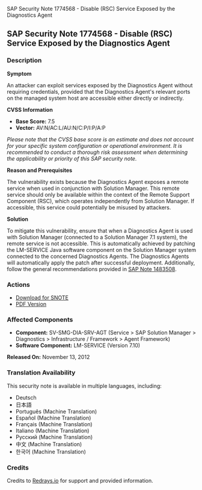 SAP Security Note 1774568 - Disable (RSC) Service Exposed by the Diagnostics Agent

## SAP Security Note 1774568 - Disable (RSC) Service Exposed by the Diagnostics Agent

### Description

**Symptom**

An attacker can exploit services exposed by the Diagnostics Agent without requiring credentials, provided that the Diagnostics Agent's relevant ports on the managed system host are accessible either directly or indirectly.

**CVSS Information**

- **Base Score:** 7.5
- **Vector:** AV:N/AC:L/AU:N/C:P/I:P/A:P

*Please note that the CVSS base score is an estimate and does not account for your specific system configuration or operational environment. It is recommended to conduct a thorough risk assessment when determining the applicability or priority of this SAP security note.*

**Reason and Prerequisites**

The vulnerability exists because the Diagnostics Agent exposes a remote service when used in conjunction with Solution Manager. This remote service should only be available within the context of the Remote Support Component (RSC), which operates independently from Solution Manager. If accessible, this service could potentially be misused by attackers.

**Solution**

To mitigate this vulnerability, ensure that when a Diagnostics Agent is used with Solution Manager (connected to a Solution Manager 7.1 system), the remote service is not accessible. This is automatically achieved by patching the LM-SERVICE Java software component on the Solution Manager system connected to the concerned Diagnostics Agents. The Diagnostics Agents will automatically apply the patch after successful deployment. Additionally, follow the general recommendations provided in [SAP Note 1483508](https://me.sap.com/notes/1483508).

### Actions

- [Download for SNOTE](https://notesdownloads.sap.com/note/0040000017535002017)
- [PDF Version](https://userapps.support.sap.com/sap/support/sfm/notes/print/0001774568?language=en-US&token=E4FF49CFAA6EC20DB105299E768E273D)

### Affected Components

- **Component:** SV-SMG-DIA-SRV-AGT (Service > SAP Solution Manager > Diagnostics > Infrastructure / Framework > Agent Framework)
- **Software Component:** LM-SERVICE (Version 7.10)

**Released On:** November 13, 2012

### Translation Availability

This security note is available in multiple languages, including:

- Deutsch
- 日本語
- Português (Machine Translation)
- Español (Machine Translation)
- Français (Machine Translation)
- Italiano (Machine Translation)
- Русский (Machine Translation)
- 中文 (Machine Translation)
- 한국어 (Machine Translation)

### Credits

Credits to [Redrays.io](https://redrays.io) for support and provided information.